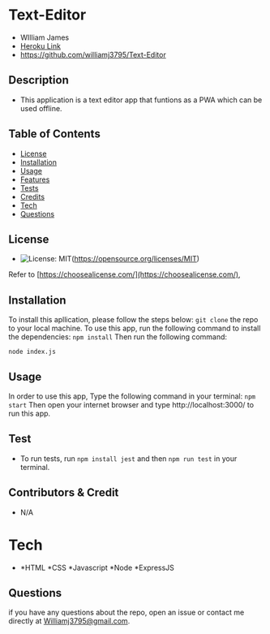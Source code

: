  # Text-Editor
  - WIlliam James
   - [Heroku Link](https://text-editor-3795.herokuapp.com/)
  - https://github.com/williamj3795/Text-Editor


  ## Description
  
  - This application is a text editor app that funtions as a PWA which can be used offline.

  ## Table of Contents
  
  - [License](#license)
  - [Installation](#installation)
  - [Usage](#usage)
  - [Features](#features)
  - [Tests](#tests)
  - [Credits](#contributors&credit)
  - [Tech](#tech)
  - [Questions](#questions)

  ## License

  - ![License: MIT](https://img.sheilds.io/badge/License-MIT-yellow.svg)(https://opensource.org/licenses/MIT)

  Refer to [https://choosealicense.com/](https://choosealicense.com/),

  ## Installation
  To install this apllication, please follow the steps below:
   `git clone` the repo to your local machine. 
  To use this app, run the following command to install the dependencies: `npm install` Then run the following command:  
  
  `node index.js`

  ## Usage

  In order to use this app, Type the following command in your terminal: `npm start` Then open your internet browser and type http://localhost:3000/ to run this app.

  ## Test

  - To run tests, run `npm install jest` and then `npm run test` in your terminal.

  ## Contributors & Credit

  - N/A

  # Tech

  - *HTML *CSS *Javascript *Node *ExpressJS

  ## Questions
  if you have any questions about the repo, open an issue or contact me directly at Williamj3795@gmail.com.


